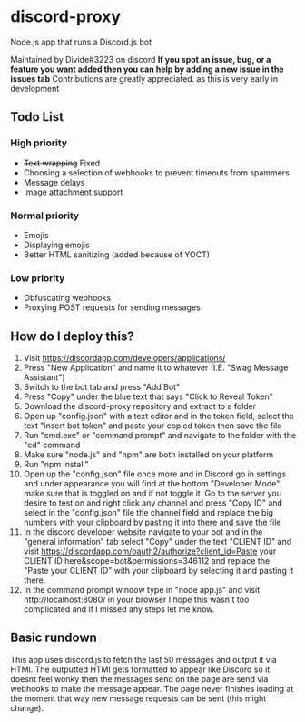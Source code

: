 # discord-proxy
Node.js app that runs a Discord.js bot

Maintained by Divide#3223 on discord
__If you spot an issue, bug, or a feature you want added then you can help by adding a new issue in the issues tab__
Contributions are greatly appreciated. as this is very early in development

## Todo List
### High priority
- ~~Text wrapping~~ Fixed 
- Choosing a selection of webhooks to prevent timeouts from spammers
- Message delays
- Image attachment support
### Normal priority
- Emojis
- Displaying emojis
- Better HTML sanitizing (added because of YOCT)
### Low priority
- Obfuscating webhooks
- Proxying POST requests for sending messages

## How do I deploy this?
1. Visit https://discordapp.com/developers/applications/
2. Press "New Application" and name it to whatever (I.E. "Swag Message Assistant")
3. Switch to the bot tab and press "Add Bot"
4. Press "Copy" under the blue text that says "Click to Reveal Token"
5. Download the discord-proxy repository and extract to a folder
6. Open up "config.json" with a text editor and in the token field, select the text "insert bot token" and paste your copied token then save the file
6. Run "cmd.exe" or "command prompt" and navigate to the folder with the "cd" command
7. Make sure "node.js" and "npm" are both installed on your platform
8. Run "npm install"
9. Open up the "config.json" file once more and in Discord go in settings and under appearance you will find at the bottom "Developer Mode", make sure that is toggled on and if not toggle it. Go to the server you desire to test on and right click any channel and press "Copy ID" and select in the "config.json" file the channel field and replace the big numbers with your clipboard by pasting it into there and save the file
10. In the discord developer website navigate to your bot and in the "general information" tab select "Copy" under the text "CLIENT ID" and visit 
https://discordapp.com/oauth2/authorize?client_id=Paste your CLIENT ID here&scope=bot&permissions=346112
and replace the "Paste your CLIENT ID" with your clipboard by selecting it and pasting it there.
11. In the command prompt window type in "node app.js" and visit http://localhost:8080/ in your browser
I hope this wasn't too complicated and if I missed any steps let me know.
## Basic rundown
This app uses discord.js to fetch the last 50 messages and output it via HTMl. The outputted HTMl gets formatted to appear like Discord so it doesnt feel wonky then the messages send on the page are send via webhooks to make the message appear. The page never finishes loading at the moment that way new message requests can be sent (this might change).
